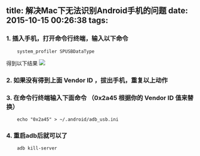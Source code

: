 title: 解决Mac下无法识别Android手机的问题
date: 2015-10-15 00:26:38
tags:
---
### 1. 插入手机，打开命令行终端，输入以下命令
```{bash}
	system_profiler SPUSBDataType
```
得到以下结果
![](/image/解决Mac下无法识别Android手机的问题-1.png)

### 2. 如果没有得到上面 Vendor ID ，拔出手机，重复以上动作

### 3. 在命令行终端输入下面命令 （0x2a45 根据你的 Vendor ID 值来替换）
```{bash}
	echo "0x2a45" > ~/.android/adb_usb.ini
```

### 4. 重启adb后就可以了
```{bash}
	adb kill-server
```